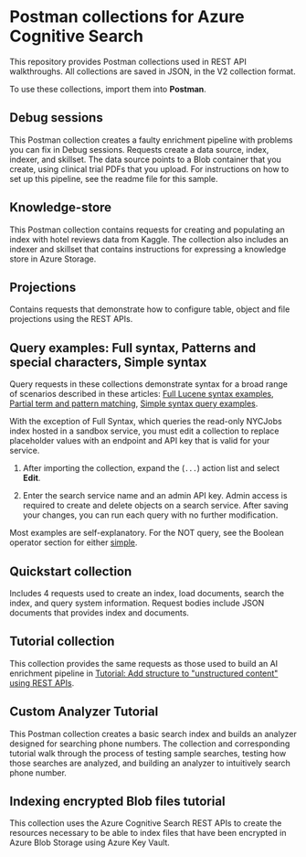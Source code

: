 # Postman collections for Azure Cognitive Search

This repository provides Postman collections used in REST API walkthroughs. All collections are saved in JSON, in the V2 collection format.

To use these collections, import them into **Postman**.

## Debug sessions

This Postman collection creates a faulty enrichment pipeline with problems you can fix in Debug sessions. Requests create a data source, index, indexer, and skillset. The data source points to a Blob container that you create, using clinical trial PDFs that you upload. For instructions on how to set up this pipeline, see the readme file for this sample.

## Knowledge-store

This Postman collection contains requests for creating and populating an index with hotel reviews data from Kaggle. The collection also includes an indexer and skillset that contains instructions for expressing a knowledge store in Azure Storage.

## Projections

Contains requests that demonstrate how to configure table, object and file projections using the REST APIs.  

## Query examples: Full syntax, Patterns and special characters, Simple syntax

Query requests in these collections demonstrate syntax for a broad range of scenarios described in these articles: [Full Lucene syntax examples](https://docs.microsoft.com/azure/search/search-query-lucene-examples), [Partial term and pattern matching](https://docs.microsoft.com/azure/search/search-query-partial-matching), [Simple syntax query examples](https://docs.microsoft.com/azure/search/query-simple-syntax).

With the exception of Full Syntax, which queries the read-only NYCJobs index hosted in a sandbox service, you must edit a collection to replace placeholder values with an endpoint and API key that is valid for your service.

1. After importing the collection, expand the (`...`) action list and select **Edit**.

2. Enter the search service name and an admin API key. Admin access is required to create and delete objects on a search service. After saving your changes, you can run each query with no further modification.

Most examples are self-explanatory. For the NOT query, see the Boolean operator section for either [simple](https://docs.microsoft.com/azure/search/query-simple-syntax).

## Quickstart collection

Includes 4 requests used to create an index, load documents, search the index, and query system information. Request bodies include JSON documents that provides index and documents.  

## Tutorial collection

This collection provides the same requests as those used to build an AI enrichment pipeline in [Tutorial: Add structure to "unstructured content" using REST APIs](https://docs.microsoft.com/azure/search/cognitive-search-tutorial-blob).

## Custom Analyzer Tutorial

This Postman collection creates a basic search index and builds an analyzer designed for searching phone numbers. The collection and corresponding tutorial walk through the process of testing sample searches, testing how those searches are analyzed, and building an analyzer to intuitively search phone number.

## Indexing encrypted Blob files tutorial

This collection uses the Azure Cognitive Search REST APIs to create the resources necessary to be able to index files that have been encrypted in Azure Blob Storage using Azure Key Vault.
